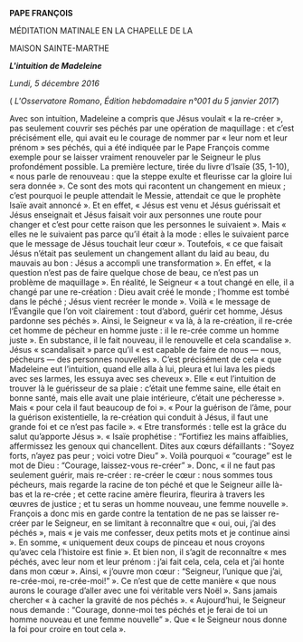 **PAPE FRANÇOIS**

MÉDITATION MATINALE EN LA CHAPELLE DE LA

MAISON SAINTE-MARTHE

***L'intuition de Madeleine***

*Lundi, 5 décembre 2016*

( *L'Osservatore Romano*, *Édition hebdomadaire n°001 du 5 janvier 2017*)

Avec son intuition, Madeleine a compris que Jésus voulait « la re-créer », pas seulement couvrir ses péchés par une opération de maquillage : et c’est précisément elle, qui avait eu le courage de nommer par « leur nom et leur prénom » ses péchés, qui a été indiquée par le Pape François comme exemple pour se laisser vraiment renouveler par le Seigneur le plus profondément possible. La première lecture, tirée du livre d’Isaïe (35, 1-10), « nous parle de renouveau : que la steppe exulte et fleurisse car la gloire lui sera donnée ». Ce sont des mots qui racontent un changement en mieux ; c’est pourquoi le peuple attendait le Messie, attendait ce que le prophète Isaïe avait annoncé ». Et en effet, « Jésus est venu et Jésus guérissait et Jésus enseignait et Jésus faisait voir aux personnes une route pour changer et c’est pour cette raison que les personnes le suivaient ». Mais « elles ne le suivaient pas parce qu’il était à la mode : elles le suivaient parce que le message de Jésus touchait leur cœur ». Toutefois, « ce que faisait Jésus n’était pas seulement un changement allant du laid au beau, du mauvais au bon : Jésus a accompli une transformation ». En effet, « la question n’est pas de faire quelque chose de beau, ce n’est pas un problème de maquillage ». En réalité, le Seigneur « a tout changé en elle, il a changé par une re-création : Dieu avait créé le monde ; l’homme est tombé dans le péché ; Jésus vient recréer le monde ». Voilà « le message de l’Évangile que l’on voit clairement : tout d’abord, guérir cet homme, Jésus pardonne ses péchés ». Ainsi, le Seigneur « va là, à la re-création, il re-crée cet homme de pécheur en homme juste : il le re-crée comme un homme juste ». En substance, il le fait nouveau, il le renouvelle et cela scandalise ». Jésus « scandalisait » parce qu’il « est capable de faire de nous — nous, pécheurs — des personnes nouvelles ». C’est précisément de cela « que Madeleine eut l’intuition, quand elle alla à lui, pleura et lui lava les pieds avec ses larmes, les essuya avec ses cheveux ». Elle « eut l’intuition de trouver là le guérisseur de sa plaie : c’était une femme saine, elle était en bonne santé, mais elle avait une plaie intérieure, c’était une pécheresse ». Mais « pour cela il faut beaucoup de foi ». « Pour la guérison de l’âme, pour la guérison existentielle, la re-création qui conduit à Jésus, il faut une grande foi et ce n’est pas facile ». « Etre transformés : telle est la grâce du salut qu’apporte Jésus ». « Isaïe prophétise : “Fortifiez les mains affaiblies, affermissez les genoux qui chancellent. Dites aux cœurs défaillants : “Soyez forts, n’ayez pas peur ; voici votre Dieu” ». Voilà pourquoi « “courage” est le mot de Dieu : “Courage, laissez-vous re-créer” ». Donc, « il ne faut pas seulement guérir, mais re-créer : re-créer le cœur : nous sommes tous pécheurs, mais regarde la racine de ton péché et que le Seigneur aille là-bas et la re-crée ; et cette racine amère fleurira, fleurira à travers les œuvres de justice ; et tu seras un homme nouveau, une femme nouvelle ». François a donc mis en garde contre la tentation de ne pas se laisser re-créer par le Seigneur, en se limitant à reconnaître que « oui, oui, j’ai des péchés », mais « je vais me confesser, deux petits mots et je continue ainsi ». En somme, « uniquement deux coups de pinceau et nous croyons qu’avec cela l’histoire est finie ». Et bien non, il s’agit de reconnaître « mes péchés, avec leur nom et leur prénom : j’ai fait cela, cela, cela et j’ai honte dans mon cœur ». Ainsi, « j’ouvre mon cœur : “Seigneur, l’unique que j’ai, re-crée-moi, re-crée-moi!” ». Ce n’est que de cette manière « que nous aurons le courage d’aller avec une foi véritable vers Noël ». Sans jamais chercher « à cacher la gravité de nos péchés ». « Aujourd’hui, le Seigneur nous demande : “Courage, donne-moi tes péchés et je ferai de toi un homme nouveau et une femme nouvelle” ». Que « le Seigneur nous donne la foi pour croire en tout cela ».